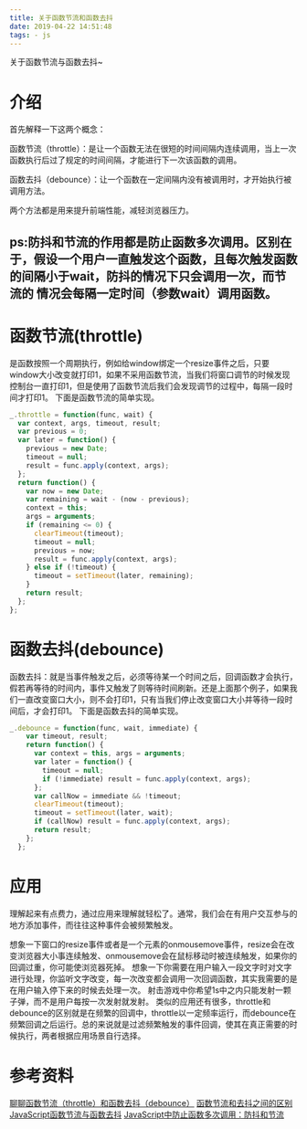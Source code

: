 ```yaml
---
title: 关于函数节流和函数去抖
date: 2019-04-22 14:51:48
tags: - js
---
```

关于函数节流与函数去抖~
<!-- more -->
# 介绍
首先解释一下这两个概念：

函数节流（throttle）：是让一个函数无法在很短的时间间隔内连续调用，当上一次函数执行后过了规定的时间间隔，才能进行下一次该函数的调用。

函数去抖（debounce）：让一个函数在一定间隔内没有被调用时，才开始执行被调用方法。

两个方法都是用来提升前端性能，减轻浏览器压力。
## ps:防抖和节流的作用都是防止函数多次调用。区别在于，假设一个用户一直触发这个函数，且每次触发函数的间隔小于wait，防抖的情况下只会调用一次，而节流的 情况会每隔一定时间（参数wait）调用函数。
# 函数节流(throttle)
  是函数按照一个周期执行，例如给window绑定一个resize事件之后，只要window大小改变就打印1，如果不采用函数节流，当我们将窗口调节的时候发现控制台一直打印1，但是使用了函数节流后我们会发现调节的过程中，每隔一段时间才打印1。
  下面是函数节流的简单实现。
  ```js
  _.throttle = function(func, wait) {
    var context, args, timeout, result;
    var previous = 0;
    var later = function() {
      previous = new Date;
      timeout = null;
      result = func.apply(context, args);
    };
    return function() {
      var now = new Date;
      var remaining = wait - (now - previous);
      context = this;
      args = arguments;
      if (remaining <= 0) {
        clearTimeout(timeout);
        timeout = null;
        previous = now;
        result = func.apply(context, args);
      } else if (!timeout) {
        timeout = setTimeout(later, remaining);
      }
      return result;
    };
  };
```
# 函数去抖(debounce)
函数去抖：就是当事件触发之后，必须等待某一个时间之后，回调函数才会执行，假若再等待的时间内，事件又触发了则等待时间刷新。还是上面那个例子，如果我们一直改变窗口大小，则不会打印1，只有当我们停止改变窗口大小并等待一段时间后，才会打印1。
下面是函数去抖的简单实现。
```js
_.debounce = function(func, wait, immediate) {
    var timeout, result;
    return function() {
      var context = this, args = arguments;
      var later = function() {
        timeout = null;
        if (!immediate) result = func.apply(context, args);
      };
      var callNow = immediate && !timeout;
      clearTimeout(timeout);
      timeout = setTimeout(later, wait);
      if (callNow) result = func.apply(context, args);
      return result;
    };
  };
```
# 应用
理解起来有点费力，通过应用来理解就轻松了。通常，我们会在有用户交互参与的地方添加事件，而往往这种事件会被频繁触发。

想象一下窗口的resize事件或者是一个元素的onmousemove事件，resize会在改变浏览器大小事连续触发、onmousemove会在鼠标移动时被连续触发，如果你的回调过重，你可能使浏览器死掉。
想象一下你需要在用户输入一段文字时对文字进行处理，你监听文字改变，每一次改变都会调用一次回调函数，其实我需要的是在用户输入停下来的时候去处理一次。
射击游戏中你希望1s中之内只能发射一颗子弹，而不是用户每按一次发射就发射。
类似的应用还有很多，throttle和debounce的区别就是在频繁的回调中，throttle以一定频率运行，而debounce在频繁回调之后运行。总的来说就是过滤频繁触发的事件回调，使其在真正需要的时候执行，两者根据应用场景自行选择。

# 参考资料
<a href="https://www.jianshu.com/p/0dbe40b7c1cf">聊聊函数节流（throttle）和函数去抖（debounce）</a>
<a href="https://juejin.im/post/5a813b4a5188257a6854d26e">函数节流和去抖之间的区别</a>
<a href="https://www.bbsmax.com/A/nAJvAjeazr/">JavaScript函数节流与函数去抖</a>
<a href="https://blog.csdn.net/qq_26941173/article/details/87769866">JavaScript中防止函数多次调用：防抖和节流</a>